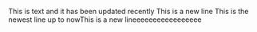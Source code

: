 This is text and it has been updated recently
This is a new line
This is the newest line up to nowThis is a new lineeeeeeeeeeeeeeeee
